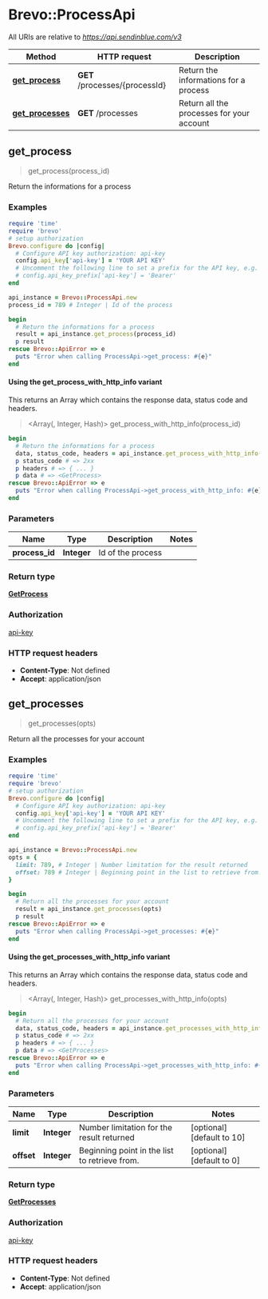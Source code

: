 # Brevo::ProcessApi

All URIs are relative to *https://api.sendinblue.com/v3*

| Method | HTTP request | Description |
| ------ | ------------ | ----------- |
| [**get_process**](ProcessApi.md#get_process) | **GET** /processes/{processId} | Return the informations for a process |
| [**get_processes**](ProcessApi.md#get_processes) | **GET** /processes | Return all the processes for your account |


## get_process

> <GetProcess> get_process(process_id)

Return the informations for a process

### Examples

```ruby
require 'time'
require 'brevo'
# setup authorization
Brevo.configure do |config|
  # Configure API key authorization: api-key
  config.api_key['api-key'] = 'YOUR API KEY'
  # Uncomment the following line to set a prefix for the API key, e.g. 'Bearer' (defaults to nil)
  # config.api_key_prefix['api-key'] = 'Bearer'
end

api_instance = Brevo::ProcessApi.new
process_id = 789 # Integer | Id of the process

begin
  # Return the informations for a process
  result = api_instance.get_process(process_id)
  p result
rescue Brevo::ApiError => e
  puts "Error when calling ProcessApi->get_process: #{e}"
end
```

#### Using the get_process_with_http_info variant

This returns an Array which contains the response data, status code and headers.

> <Array(<GetProcess>, Integer, Hash)> get_process_with_http_info(process_id)

```ruby
begin
  # Return the informations for a process
  data, status_code, headers = api_instance.get_process_with_http_info(process_id)
  p status_code # => 2xx
  p headers # => { ... }
  p data # => <GetProcess>
rescue Brevo::ApiError => e
  puts "Error when calling ProcessApi->get_process_with_http_info: #{e}"
end
```

### Parameters

| Name | Type | Description | Notes |
| ---- | ---- | ----------- | ----- |
| **process_id** | **Integer** | Id of the process |  |

### Return type

[**GetProcess**](GetProcess.md)

### Authorization

[api-key](../README.md#api-key)

### HTTP request headers

- **Content-Type**: Not defined
- **Accept**: application/json


## get_processes

> <GetProcesses> get_processes(opts)

Return all the processes for your account

### Examples

```ruby
require 'time'
require 'brevo'
# setup authorization
Brevo.configure do |config|
  # Configure API key authorization: api-key
  config.api_key['api-key'] = 'YOUR API KEY'
  # Uncomment the following line to set a prefix for the API key, e.g. 'Bearer' (defaults to nil)
  # config.api_key_prefix['api-key'] = 'Bearer'
end

api_instance = Brevo::ProcessApi.new
opts = {
  limit: 789, # Integer | Number limitation for the result returned
  offset: 789 # Integer | Beginning point in the list to retrieve from.
}

begin
  # Return all the processes for your account
  result = api_instance.get_processes(opts)
  p result
rescue Brevo::ApiError => e
  puts "Error when calling ProcessApi->get_processes: #{e}"
end
```

#### Using the get_processes_with_http_info variant

This returns an Array which contains the response data, status code and headers.

> <Array(<GetProcesses>, Integer, Hash)> get_processes_with_http_info(opts)

```ruby
begin
  # Return all the processes for your account
  data, status_code, headers = api_instance.get_processes_with_http_info(opts)
  p status_code # => 2xx
  p headers # => { ... }
  p data # => <GetProcesses>
rescue Brevo::ApiError => e
  puts "Error when calling ProcessApi->get_processes_with_http_info: #{e}"
end
```

### Parameters

| Name | Type | Description | Notes |
| ---- | ---- | ----------- | ----- |
| **limit** | **Integer** | Number limitation for the result returned | [optional][default to 10] |
| **offset** | **Integer** | Beginning point in the list to retrieve from. | [optional][default to 0] |

### Return type

[**GetProcesses**](GetProcesses.md)

### Authorization

[api-key](../README.md#api-key)

### HTTP request headers

- **Content-Type**: Not defined
- **Accept**: application/json

